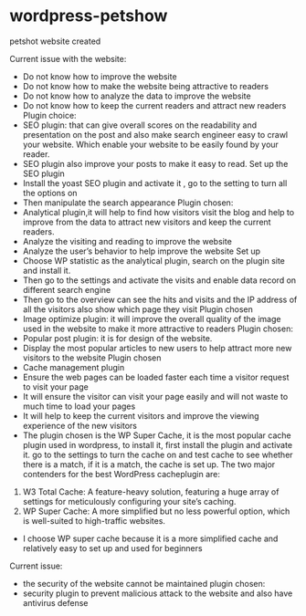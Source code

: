 # wordpress-petshow
petshot website created


Current issue with the website:
-	Do not know how to improve the website  
-	Do not know how to make the website being attractive to readers  
-	Do not know how to analyze the data to improve the website  
-	Do not know how to keep the current readers and attract new readers 
Plugin choice:
-	SEO plugin: that can give overall scores on the readability and presentation on the post and also make search engineer easy to crawl your website. Which enable your website to be easily found by your reader. 
-	SEO plugin also improve your posts to make it easy to read.
Set up the SEO plugin 
-	Install the yoast SEO plugin and activate it , go to the setting to turn all the options on 
-	Then manipulate the search appearance 
Plugin chosen: 
-	Analytical plugin,it will help to find how visitors visit the blog and help to improve from the data to attract new visitors and keep the current readers. 
-	Analyze the visiting and reading to improve the website  
-	Analyze the user’s behavior to help improve the website 
Set up 
-	Choose WP statistic as the analytical plugin, search on the plugin site and install it.
-	Then go to the settings and activate the visits and enable data record on different search engine
-	Then go to the overview can see the hits and visits and the IP address of all the visitors also show which page they visit 
Plugin chosen
-	Image optimize plugin: it will improve the overall quality of the image used in the website to make it more attractive to readers 
Plugin chosen:
-	Popular post plugin: it is for design of the website.
-	Display the most popular articles to new users to help attract more new visitors to the website 
Plugin chosen
-	Cache management plugin 
-	Ensure the web pages can be loaded faster each time a visitor request to visit your page 
-	It will ensure the visitor can visit your page easily and will not waste to much time to load your pages 
-	It will help to keep the current visitors and improve the viewing experience of the new visitors 
-	The plugin chosen is the WP Super Cache, it is the most popular cache plugin used in wordpress, to install it, first install the plugin and activate it. go to the settings to turn the cache on and test cache to see whether there is a match, if it is a match, the cache is set up. 
The two major contenders for the best WordPress cacheplugin are:
1.	W3 Total Cache: A feature-heavy solution, featuring a huge array of settings for meticulously configuring your site’s caching.
2.	WP Super Cache: A more simplified but no less powerful option, which is well-suited to high-traffic websites.

-	I choose WP super cache because it is a more simplified cache and relatively easy to set up and used for beginners

Current issue:
-	the security of the website cannot be maintained 
plugin chosen:
-	security plugin to prevent malicious attack to the website and also have antivirus defense 

